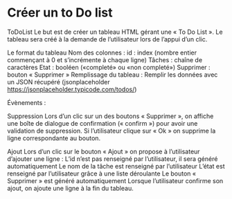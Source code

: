 # Créer un to Do list

ToDoList
Le but est de créer un tableau HTML gérant une « To Do List ». Le tableau sera créé à la demande de l’utilisateur lors de l’appui d’un clic.

Le format du tableau
Nom des colonnes :
id : index (nombre entier commençant à 0 et s’incrémente à chaque ligne) Tâches : chaîne de caractères Etat : booléen («completé» ou «non completé») Supprimer : bouton « Supprimer »
Remplissage du tableau : Remplir les données avec un JSON récupéré (jsonplaceholder https://jsonplaceholder.typicode.com/todos/)

Évènements :

Suppression 
Lors d’un clic sur un des boutons « Supprimer », on affiche une boîte de dialogue de confirmation (« confirm ») pour avoir une validation de suppression. Si l’utilisateur clique sur « Ok » on supprime la ligne correspondante au bouton. 

Ajout 
Lors d’un clic sur le bouton « Ajout » on propose à l’utilisateur d’ajouter une ligne :
L’id n’est pas renseigné par l’utilisateur, il sera généré automatiquement
Le nom de la tâche est renseigné par l’utilisateur
L’état est renseigné par l’utilisateur grâce à une liste déroulante
Le bouton « Supprimer » est généré automatiquement
Lorsque l’utilisateur confirme son ajout, on ajoute une ligne à la fin du tableau.
